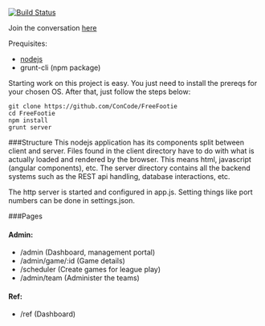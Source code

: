 [![Build Status](https://travis-ci.org/ConCode/FreeFootie.png?branch=master)](https://travis-ci.org/ConCode/FreeFootie)

Join the conversation [here](https://groups.google.com/forum/#!forum/coding-with-a-conscience)

Prequisites:
* [nodejs](http://nodejs.org/)
* grunt-cli (npm package)

Starting work on this project is easy. You just need to install the prereqs for your chosen OS. After that, just follow the steps below:

    git clone https://github.com/ConCode/FreeFootie
    cd FreeFootie
    npm install
    grunt server

###Structure
This nodejs application has its components split between client and server. Files found in the client directory
have to do with what is actually loaded and rendered by the browser. This means html, javascript (angular components), etc.
The server directory contains all the backend systems such as the REST api handling, database interactions, etc.

The http server is started and configured in app.js. Setting things like port numbers can be done in settings.json.

###Pages

#### Admin: 

- /admin (Dashboard, management portal)
- /admin/game/:id (Game details)
- /scheduler (Create games for league play)
- /admin/team (Administer the teams)

#### Ref:

- /ref (Dashboard)
